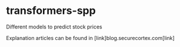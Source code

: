 # transformers-spp
Different models to predict stock prices

Explanation articles can be found in [link]blog.securecortex.com[link]
